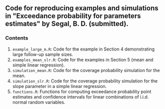 ## Code for reproducing examples and simulations in "Exceedance probability for parameters estimates" by Segal, B. D. (submitted).

### Contents

1. `example_large_m.R`: Code for the example in Section 4 demonstrating large follow-up sample sizes.
2. `examples_mean_slr.R`: Code for the examples in Section 5 (mean and simple linear regression).
3. `simulation_mean.R`: Code for the coverage probability simulation for the mean.
3. `simulation_slr.R`: Code for the coverage probability simulation for the slope parameter in a simple linear regression.
4. `functions.R`: Functions for computing exceedance probability point estimates and confidence intervals for linear combinations of i.i.d. normal random variables.
